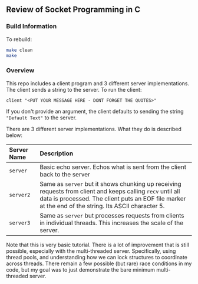 ## Review of Socket Programming in C

### Build Information

To rebuild:

```sh
make clean
make
```

### Overview

This repo includes a client program and 3 different server implementations.  The client sends a string to the server.  To run the client:

```
client "<PUT YOUR MESSAGE HERE - DONT FORGET THE QUOTES>"
```

If you don't provide an argument, the client defaults to sending the string `"Default Text"` to the server.

There are 3 different server implementations.  What they do is described below:

| Server Name | Description |
| :---        | :---        |
| `server`    | Basic echo server.  Echos what is sent from the client back to the server|
| `server2`   | Same as `server` but it shows chunking up receiving requests from client and keeps calling `recv` until all data is processed.  The client puts an EOF file marker at the end of the string.  Its ASCII character 5.
| `server3`   | Same as `server` but processes requests from clients in individual threads.  This increases the scale of the server. |

Note that this is very basic tutorial.  There is a lot of improvement that is still possible, especially with the multi-threaded server.  Specifically, using thread pools, and understanding how we can lock structures to coordinate across threads.  There remain a few possible (but rare) race conditions in my code, but my goal was to just demonstrate the bare minimum multi-threaded server.